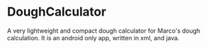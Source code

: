 # DoughCalculator
A very lightweight and compact dough calculator for Marco's dough calculation. It is an android only app, written in xml, and java.
